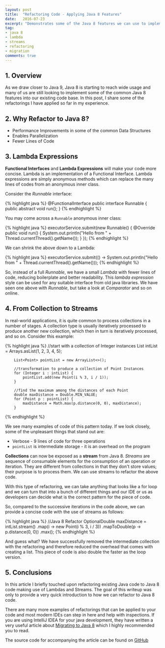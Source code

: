 ```yaml
---
layout: post
title:  "Refactoring Code - Applying Java 8 Features"
date:   2016-07-23
excerpt: "Demonstrates some of the Java 8 features we can use to implement common Java 8 refactorings."
tag:
- java 8
- lambda
- streams
- refactoring
- migration
comments: true
---
```


## 1. Overview

As we draw closer to Java 9, Java 8 is starting to reach wide usage and many of us are still looking to implement some of
the common Java 8 features into our existing code base. In this post, I share some of the refactorings I have applied so far
in my experience.

## 2. Why Refactor to Java 8?

* Performance Improvements in some of the common Data Structures
* Enables Parallelization
* Fewer Lines of Code

## 3. Lambda Expressions

**Functional Interfaces** and **Lambda Expressions** will make your code more concise. Lambda is an implementation of a
Functional Interface. Lambda expressions are simply anonymous methods which can replace the many lines of codes from
an anonymous inner class.

Consider the *Runnable* interface:

{% highlight java %}
@FunctionalInterface
public interface Runnable {
    public abstract void run();
}
{% endhighlight %}

You may come across a `Runnable` anonymous inner class:

{% highlight java %}
    executorService.submit(new Runnable() {
            @Override
            public void run() {
                System.out.println("Hello from " + Thread.currentThread().getName());
            }
        });
{% endhighlight %}

We can shrink the above down to a Lambda:

{% highlight java %}
executorService.submit(() -> System.out.println("Hello from " + Thread.currentThread().getName()));
{% endhighlight %}

So, instead of a full *Runnable*, we have a small *Lambda* with fewer lines of code, reducing boilerplate and better
readability. This *lambda expression* style can be used for any suitable interface from old java libraries. We have seen
one above with *Runnable*, but take a look at *Comparator* and so on online.

## 4. From Collection to Streams

In real-world applications, it is quite common to process collections in a number of stages. A collection type is usually
iteratively processed to produce another new collection, which then in turn is iteratively processed, and so on. Consider
this example:

{% highlight java %}
        //start with a collection of Integer instances
        List<Integer> intList = Arrays.asList(1, 2, 3, 4, 5);

        List<Point> pointList = new ArrayList<>();

        //transformation to produce a collection of Point Instances
        for (Integer i : intList) {
            pointList.add(new Point(i % 3, i / 1));
        }

        //find the maximum among the distances of each Point
        double maxDistance = Double.MIN_VALUE;
        for (Point p : pointList) {
            maxDistance = Math.max(p.distance(0, 0), maxDistance);
        }
{% endhighlight %}

We see many examples of code of this pattern today. If we look closely, some of the unpleasant things that stand out are:

* Verbose - 9 lines of code for three operations
* `pointList` is intermediate storage - it is an overhead on the program

**Collections** can now be exposed as a **stream** from Java 8. *Streams* are sequence of consumable elements for the consumption of an operation or iteration.
They are different from collections in that they don't store values; their purpose is to process them. We can use streams to refactor the above code.

With this type of refactoring, we can take anything that looks like a for loop and we can turn that into a bunch of
different things and our IDE or us as developers can decide what is the correct pattern for the piece of code.

So, compared to the successive iterations in the code above, we can provide a concise code with the use of streams as follows:

{% highlight java %}
       //Java 8 Refactor
        OptionalDouble maxDistance =
                intList.stream()
                        .map(i -> new Point(i % 3, i / 3))
                        .mapToDouble(p -> p.distance(0, 0))
                        .max();
{% endhighlight %}

And guess what? We have successfully removed the intermediate collection with the refactoring and therefore reduced the
overhead that comes with creating a list. This piece of code is also double the faster as the loop version.

## 5. Conclusions

In this article I briefly touched upon refactoring existing Java code to Java 8 code making use of Lambdas and Streams.
The goal of this writeup was only to provide a very quick introduction to how we can refactor to Java 8 code.

There are many more examples of refactorings that can be applied to your code and most modern IDEs can step in here and help
with inspections. If you are using IntelliJ IDEA for your java development, they have written a very useful article
about [Migrating to Java 8](https://www.jetbrains.com/help/idea/2016.1/tutorial-migrating-to-java-8.html#d355044e36)
which I highly recommended you to read.

The source code for accompanying the article can be found on [GitHub](https://github.com/mahadyhasan/tutorials/tree/master/core-java8)

